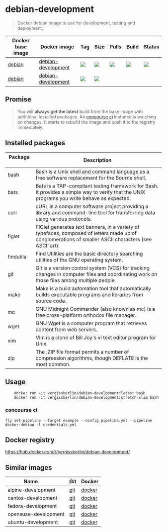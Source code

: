 # debian-development

> Docker debian image to use for development, testing and deployment.

| Docker base image | Docker image            | Tag           | Size   | Pulls  | Build  | Status |
| ----------------- | ----------------------- | ------------- | ------ | ------ | ------ | ------ |
| [debian][1]       | [debian-development][2] | [![][9]][11]  | ![][4] | ![][6] | ![][7] | ![][8] |
| [debian][1]       | [debian-development][2] | [![][10]][12] | ![][5] |        |        |        |

[1]: https://hub.docker.com/_/debian/
[2]: https://hub.docker.com/r/vergissberlin/debian-development/
[3]: https://hub.docker.com/r/vergissberlin/debian-development/tags/
[4]: https://images.microbadger.com/badges/image/vergissberlin/debian-development.svg
[5]: https://images.microbadger.com/badges/image/vergissberlin/debian-development:stretch-slim.svg
[6]: https://img.shields.io/docker/pulls/vergissberlin/debian-development.svg?style=flat-square
[7]: https://img.shields.io/docker/automated/vergissberlin/debian-development.svg?style=flat-square
[8]: https://img.shields.io/docker/build/vergissberlin/debian-development.svg?style=flat-square
[9]: https://images.microbadger.com/badges/version/vergissberlin/debian-development.svg
[10]: https://images.microbadger.com/badges/version/vergissberlin/debian-development:stretch-slim.svg
[11]: https://microbadger.com/images/vergissberlin/debian-development:latest
[12]: https://microbadger.com/images/vergissberlin/debian-development:stretch-slim

## Promise

> You will **always get the latest** build from the base image with additional installed packages.
> An [concourse ci](http://concourse.ci) instance is watching on changes. It starts to rebuild the image and push it to the registry immediately.


## Installed packages

| Package       | Description                                                                                                |
| ------------- | ---------------------------------------------------------------------------------------------------------- |
| bash          | Bash is a Unix shell and command language as a free software replacement for the Bourne shell.             |
| bats          | Bats is a TAP-compliant testing framework for Bash. It provides a simple way to verify that the UNIX programs you write behave as expected. |
| curl          | cURL is a computer software project providing a library and command-line tool for transferring data using various protocols. |
| figlet        | FIGlet generates text banners, in a variety of typefaces, composed of letters made up of conglomerations of smaller ASCII characters (see ASCII art). |
| findutils     | Find Utilities are the basic directory searching utilities of the GNU operating system.                    |
| git           | Git is a version control system (VCS) for tracking changes in computer files and coordinating work on those files among multiple people. |
| make          | Make is a build automation tool that automatically builds executable programs and libraries from source code. |
| mc            | GNU Midnight Commander (also known as mc) is a free cross-platform orthodox file manager.                  |
| wget          | GNU Wget is a computer program that retrieves content from web servers.                                    |
| vim           | Vim is a clone of Bill Joy's vi text editor program for Unix.                                              |
| zip           | The .ZIP file format permits a number of compression algorithms, though DEFLATE is the most common.        |

## Usage

        docker run -it vergissberlin/debian-development:latest bash
        docker run -it vergissberlin/debian-development:stretch-slim bash

### concourse ci

```
fly set-pipeline --target example --config pipeline.yml --pipeline docker-debian -l credentials.yml
```


## Docker registry

https://hub.docker.com/r/vergissberlin/debian-development/


## Similar images

| Name                  | Git       | Docker       |
| --------------------- | --------- | ------------ |
| alpine-development    | [git][20] | [docker][25] |
| centos-development    | [git][30] | [docker][35] |
| fedora-development    | [git][40] | [docker][45] |
| opensuse-development  | [git][50] | [docker][55] |
| ubuntu-development    | [git][60] | [docker][65] |

[20]: https://github.com/vergissberlin/alpine-development
[25]: https://hub.docker.com/r/vergissberlin/alpine-development/
[30]: https://github.com/vergissberlin/centos-development
[35]: https://hub.docker.com/r/vergissberlin/centos-development/
[40]: https://github.com/vergissberlin/fedora-development
[45]: https://hub.docker.com/r/vergissberlin/fedora-development/
[50]: https://github.com/vergissberlin/opensuse-development
[55]: https://hub.docker.com/r/vergissberlin/opensuse-development/
[60]: https://github.com/vergissberlin/ubuntu-development
[65]: https://hub.docker.com/r/vergissberlin/ubuntu-development/
